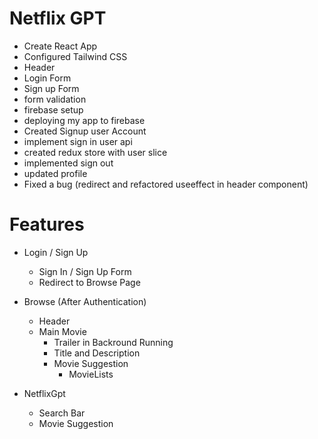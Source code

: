 # Netflix GPT
    
- Create React App
- Configured Tailwind CSS
- Header
- Login Form
- Sign up Form
- form validation
- firebase setup
- deploying my app to firebase
- Created Signup user Account
- implement sign in user api
- created redux store with user slice
- implemented sign out
- updated profile
- Fixed a bug (redirect and refactored useeffect in header component)


# Features
- Login / Sign Up 
     - Sign In / Sign Up Form
     - Redirect to Browse Page
- Browse (After Authentication)
   - Header
   - Main Movie
        - Trailer in Backround Running
        - Title and Description
        - Movie Suggestion
             - MovieLists 

- NetflixGpt
    - Search Bar
    - Movie Suggestion